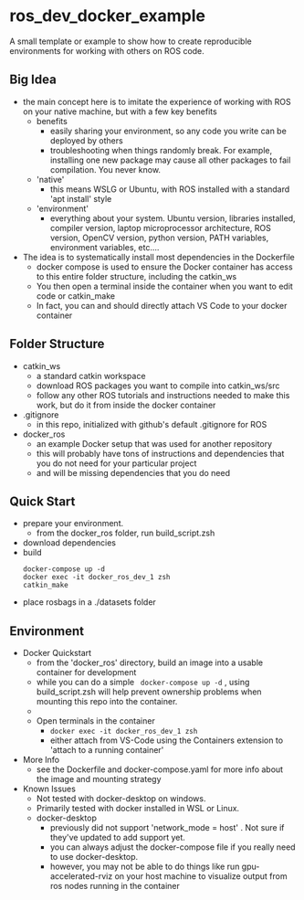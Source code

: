 # ros_dev_docker_example
A small template or example to show how to create reproducible environments for working with others on ROS code.

## Big Idea

- the main concept here is to imitate the experience of working with ROS on your native machine, but with a few key benefits 
  - benefits
    - easily sharing your environment, so any code you write can be deployed by others
    - troubleshooting when things randomly break. For example, installing one new package may cause all other packages to fail compilation. You never know.
  - 'native' 
    - this means WSLG or Ubuntu, with ROS installed with a standard 'apt install' style
  - 'environment'
    - everything about your system. Ubuntu version, libraries installed, compiler version, laptop microprocessor architecture, ROS version, OpenCV version, python version, PATH variables, environment variables, etc....
- The idea is to systematically install most dependencies in the Dockerfile
  - docker compose is used to ensure the Docker container has access to this entire folder structure, including the catkin_ws
  - You then open a terminal inside the container when you want to edit code or catkin_make
  - In fact, you can and should directly attach VS Code to your docker container

## Folder Structure

- catkin_ws
  - a standard catkin workspace
  - download ROS packages you want to compile into catkin_ws/src
  - follow any other ROS tutorials and instructions needed to make this work, but do it from inside the docker container
- .gitignore
  - in this repo, initialized with github's default .gitignore for ROS
- docker_ros
  - an example Docker setup that was used for another repository
  - this will probably have tons of instructions and dependencies that you do not need for your particular project
  - and will be missing dependencies that you do need

## Quick Start
- prepare your environment. 
  - from the docker_ros folder, run build_script.zsh
- download dependencies
- build
  ```
  docker-compose up -d
  docker exec -it docker_ros_dev_1 zsh
  catkin_make
  ```
- place rosbags in a ./datasets folder

## Environment

- Docker Quickstart
    - from the 'docker_ros' directory, build an image into a usable container for development
    - while you can do a simple ``` docker-compose up -d``` , using build_script.zsh will help prevent ownership problems when mounting this repo into the container.
    - 
    - Open terminals in the container
      - ```docker exec -it docker_ros_dev_1 zsh```
      - either attach from VS-Code using the Containers extension to 'attach to a running container'
- More Info
  - see the Dockerfile and docker-compose.yaml for more info about the image and mounting strategy
- Known Issues
    -  Not tested with docker-desktop on windows.
    -  Primarily tested with docker installed in WSL or Linux.
    -  docker-desktop 
       -  previously did not support 'network_mode = host' . Not sure if they've updated to add support yet. 
       -  you can always adjust the docker-compose file if you really need to use docker-desktop. 
       -  however, you may not be able to do things like run gpu-accelerated-rviz on your host machine to visualize output from ros nodes running in the container

